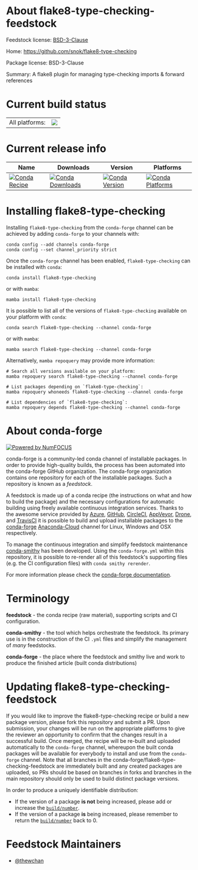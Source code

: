 About flake8-type-checking-feedstock
====================================

Feedstock license: [BSD-3-Clause](https://github.com/conda-forge/flake8-type-checking-feedstock/blob/main/LICENSE.txt)

Home: https://github.com/snok/flake8-type-checking

Package license: BSD-3-Clause

Summary: A flake8 plugin for managing type-checking imports & forward references

Current build status
====================


<table><tr><td>All platforms:</td>
    <td>
      <a href="https://dev.azure.com/conda-forge/feedstock-builds/_build/latest?definitionId=14439&branchName=main">
        <img src="https://dev.azure.com/conda-forge/feedstock-builds/_apis/build/status/flake8-type-checking-feedstock?branchName=main">
      </a>
    </td>
  </tr>
</table>

Current release info
====================

| Name | Downloads | Version | Platforms |
| --- | --- | --- | --- |
| [![Conda Recipe](https://img.shields.io/badge/recipe-flake8--type--checking-green.svg)](https://anaconda.org/conda-forge/flake8-type-checking) | [![Conda Downloads](https://img.shields.io/conda/dn/conda-forge/flake8-type-checking.svg)](https://anaconda.org/conda-forge/flake8-type-checking) | [![Conda Version](https://img.shields.io/conda/vn/conda-forge/flake8-type-checking.svg)](https://anaconda.org/conda-forge/flake8-type-checking) | [![Conda Platforms](https://img.shields.io/conda/pn/conda-forge/flake8-type-checking.svg)](https://anaconda.org/conda-forge/flake8-type-checking) |

Installing flake8-type-checking
===============================

Installing `flake8-type-checking` from the `conda-forge` channel can be achieved by adding `conda-forge` to your channels with:

```
conda config --add channels conda-forge
conda config --set channel_priority strict
```

Once the `conda-forge` channel has been enabled, `flake8-type-checking` can be installed with `conda`:

```
conda install flake8-type-checking
```

or with `mamba`:

```
mamba install flake8-type-checking
```

It is possible to list all of the versions of `flake8-type-checking` available on your platform with `conda`:

```
conda search flake8-type-checking --channel conda-forge
```

or with `mamba`:

```
mamba search flake8-type-checking --channel conda-forge
```

Alternatively, `mamba repoquery` may provide more information:

```
# Search all versions available on your platform:
mamba repoquery search flake8-type-checking --channel conda-forge

# List packages depending on `flake8-type-checking`:
mamba repoquery whoneeds flake8-type-checking --channel conda-forge

# List dependencies of `flake8-type-checking`:
mamba repoquery depends flake8-type-checking --channel conda-forge
```


About conda-forge
=================

[![Powered by
NumFOCUS](https://img.shields.io/badge/powered%20by-NumFOCUS-orange.svg?style=flat&colorA=E1523D&colorB=007D8A)](https://numfocus.org)

conda-forge is a community-led conda channel of installable packages.
In order to provide high-quality builds, the process has been automated into the
conda-forge GitHub organization. The conda-forge organization contains one repository
for each of the installable packages. Such a repository is known as a *feedstock*.

A feedstock is made up of a conda recipe (the instructions on what and how to build
the package) and the necessary configurations for automatic building using freely
available continuous integration services. Thanks to the awesome service provided by
[Azure](https://azure.microsoft.com/en-us/services/devops/), [GitHub](https://github.com/),
[CircleCI](https://circleci.com/), [AppVeyor](https://www.appveyor.com/),
[Drone](https://cloud.drone.io/welcome), and [TravisCI](https://travis-ci.com/)
it is possible to build and upload installable packages to the
[conda-forge](https://anaconda.org/conda-forge) [Anaconda-Cloud](https://anaconda.org/)
channel for Linux, Windows and OSX respectively.

To manage the continuous integration and simplify feedstock maintenance
[conda-smithy](https://github.com/conda-forge/conda-smithy) has been developed.
Using the ``conda-forge.yml`` within this repository, it is possible to re-render all of
this feedstock's supporting files (e.g. the CI configuration files) with ``conda smithy rerender``.

For more information please check the [conda-forge documentation](https://conda-forge.org/docs/).

Terminology
===========

**feedstock** - the conda recipe (raw material), supporting scripts and CI configuration.

**conda-smithy** - the tool which helps orchestrate the feedstock.
                   Its primary use is in the construction of the CI ``.yml`` files
                   and simplify the management of *many* feedstocks.

**conda-forge** - the place where the feedstock and smithy live and work to
                  produce the finished article (built conda distributions)


Updating flake8-type-checking-feedstock
=======================================

If you would like to improve the flake8-type-checking recipe or build a new
package version, please fork this repository and submit a PR. Upon submission,
your changes will be run on the appropriate platforms to give the reviewer an
opportunity to confirm that the changes result in a successful build. Once
merged, the recipe will be re-built and uploaded automatically to the
`conda-forge` channel, whereupon the built conda packages will be available for
everybody to install and use from the `conda-forge` channel.
Note that all branches in the conda-forge/flake8-type-checking-feedstock are
immediately built and any created packages are uploaded, so PRs should be based
on branches in forks and branches in the main repository should only be used to
build distinct package versions.

In order to produce a uniquely identifiable distribution:
 * If the version of a package **is not** being increased, please add or increase
   the [``build/number``](https://docs.conda.io/projects/conda-build/en/latest/resources/define-metadata.html#build-number-and-string).
 * If the version of a package **is** being increased, please remember to return
   the [``build/number``](https://docs.conda.io/projects/conda-build/en/latest/resources/define-metadata.html#build-number-and-string)
   back to 0.

Feedstock Maintainers
=====================

* [@thewchan](https://github.com/thewchan/)

